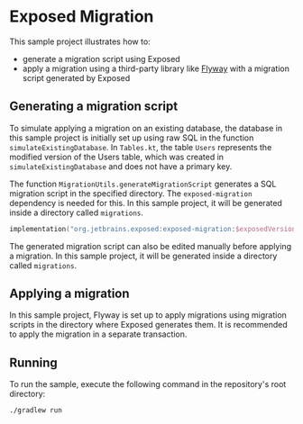 # Exposed Migration

This sample project illustrates how to:

- generate a migration script using Exposed
- apply a migration using a third-party library like
  [Flyway](https://documentation.red-gate.com/flyway/flyway-cli-and-api/usage/api-java) with a migration script
  generated by Exposed

## Generating a migration script

To simulate applying a migration on an existing database, the database in this sample project is initially set up using
raw SQL in the function `simulateExistingDatabase`. In `Tables.kt`, the table `Users` represents the modified version
of the Users table, which was created in `simulateExistingDatabase` and does not have a primary key.

The function `MigrationUtils.generateMigrationScript` generates a SQL migration script in the specified directory. The
`exposed-migration` dependency is needed for this. In this sample project, it will be generated inside a directory
called `migrations`.

```kotlin
implementation("org.jetbrains.exposed:exposed-migration:$exposedVersion")
```

The generated migration script can also be edited manually before applying a migration. In this sample project, it will
be generated inside a directory called `migrations`.

## Applying a migration

In this sample project, Flyway is set up to apply migrations using migration scripts in the directory where Exposed
generates them. It is recommended to apply the migration in a separate transaction.

## Running

To run the sample, execute the following command in the repository's root directory:

```bash
./gradlew run
```

